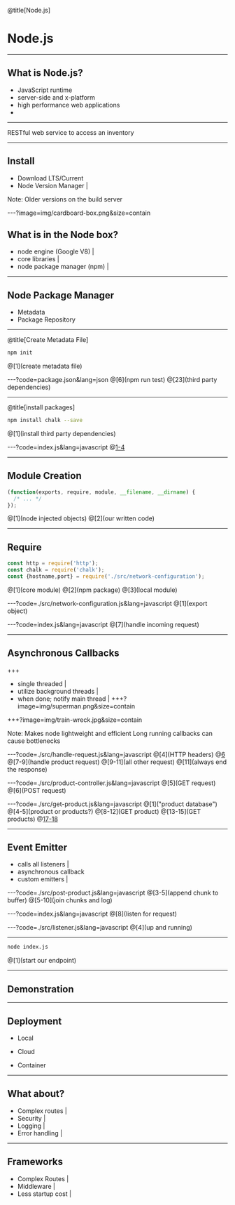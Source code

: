 @title[Node.js]
# Node.js

---

## What is Node.js?

- JavaScript runtime
- server-side and x-platform
- high performance web applications
- 

---

RESTful web service to access an inventory

---

## Install
- Download LTS/Current
- Node Version Manager |

Note:
Older versions on the build server

---?image=img/cardboard-box.png&size=contain

## What is in the Node box?
- node engine (Google V8) |
- core libraries |
- node package manager (npm) |

---

## Node Package Manager
- Metadata
- Package Repository

---
@title[Create Metadata File]
```bash
npm init
```
@[1](create metadata file)

---?code=package.json&lang=json
@[6](npm run test)
@[23](third party dependencies)

---
@title[install packages]
```bash
npm install chalk --save
```
@[1](install third party dependencies)

---?code=index.js&lang=javascript
@[1-4](modules)

---

## Module Creation
```javascript
(function(exports, require, module, __filename, __dirname) {
  /* ... */
});
```
@[1](node injected objects)
@[2](our written code)

---

## Require

```javascript
const http = require('http');
const chalk = require('chalk');
const {hostname,port} = require('./src/network-configuration');
```
@[1](core module)
@[2](npm package)
@[3](local module)

---?code=./src/network-configuration.js&lang=javascript
@[1](export object)

---?code=index.js&lang=javascript
@[7](handle incoming request)

---

## Asynchronous Callbacks

+++
<!-- .slide: data-transition="none" -->
- single threaded |
- utilize background threads |
- when done; notify main thread |
+++?image=img/superman.png&size=contain
<!-- .slide: data-transition="none" -->
+++?image=img/train-wreck.jpg&size=contain
<!-- .slide: data-transition="none" -->
 
Note:
Makes node lightweight and efficient
Long running callbacks can cause bottlenecks

---?code=./src/handle-request.js&lang=javascript
@[4](HTTP headers)
@[6](url)
@[7-9](handle product request)
@[9-11](all other request)
@[11](always end the response)

---?code=./src/product-controller.js&lang=javascript
@[5](GET request)
@[6](POST request)

---?code=./src/get-product.js&lang=javascript
@[1]("product database")
@[4-5](product or products?)
@[8-12](GET product)
@[13-15](GET products)
@[17-18](response)

---
## Event Emitter

- calls all listeners |
- asynchronous callback
- custom emitters |

---?code=./src/post-product.js&lang=javascript
@[3-5](append chunk to buffer)
@[5-10](join chunks and log)

---?code=index.js&lang=javascript
@[8](listen for request)

---?code=./src/listener.js&lang=javascript
@[4](up and running)

---

```bash
node index.js
```
@[1](start our endpoint)

---

## Demonstration

---
## Deployment

- Local
- <p class="fragment highlight-green">Cloud</p>
- Container

---

## What about?

- Complex routes |
- Security |
- Logging |
- Error handling |

---

## Frameworks

- Complex Routes |
- Middleware |
- Less startup cost |



